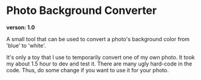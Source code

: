 # Photo Background Converter

**verson: 1.0**

A small tool that can be used to convert a photo's background color from 'blue' to 'white'.

It's only a toy that I use to temporarily convert one of my own photo. It took my about 1.5 hour to dev and test it. There are many ugly hard-code in the code. Thus, do some change if you want to use it for your photo. 
